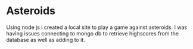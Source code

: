 # Asteroids
 
Using node js i created a local site to play a game against asteroids. I was having issues connecting to mongo db to retrieve highscores from the database as well as adding to it.
